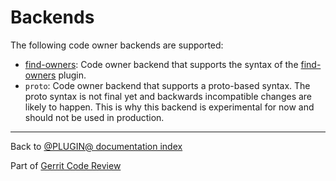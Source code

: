 # Backends

The following code owner backends are supported:

* [find-owners](backend-find-owners.html):
  Code owner backend that supports the syntax of the
  [find-owners](https://gerrit-review.googlesource.com/admin/repos/plugins/find-owners)
  plugin.
* `proto`:
  Code owner backend that supports a proto-based syntax. The proto syntax is not
  final yet and backwards incompatible changes are likely to happen. This is why
  this backend is experimental for now and should not be used in production.

---

Back to [@PLUGIN@ documentation index](index.html)

Part of [Gerrit Code Review](../../../Documentation/index.html)
